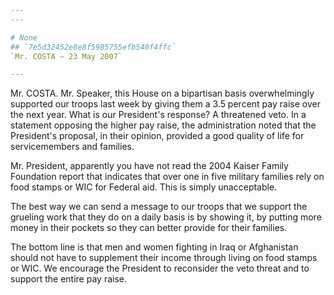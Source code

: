 ```yaml
---
---

# None
## `7e5d32452e8e8f5985755efb540f4ffc`
`Mr. COSTA — 23 May 2007`

---
```



Mr. COSTA. Mr. Speaker, this House on a bipartisan basis 
overwhelmingly supported our troops last week by giving them a 3.5 
percent pay raise over the next year. What is our President's response? 
A threatened veto. In a statement opposing the higher pay raise, the 
administration noted that the President's proposal, in their opinion, 
provided a good quality of life for servicemembers and families.

Mr. President, apparently you have not read the 2004 Kaiser Family 
Foundation report that indicates that over one in five military 
families rely on food stamps or WIC for Federal aid. This is simply 
unacceptable.

The best way we can send a message to our troops that we support the 
grueling work that they do on a daily basis is by showing it, by 
putting more money in their pockets so they can better provide for 
their families.

The bottom line is that men and women fighting in Iraq or Afghanistan 
should not have to supplement their income through living on food 
stamps or WIC. We encourage the President to reconsider the veto threat 
and to support the entire pay raise.
